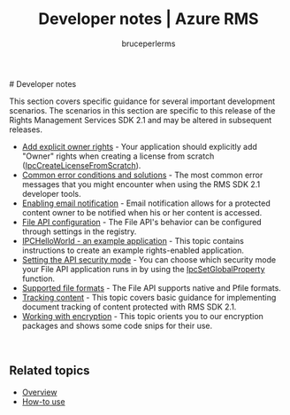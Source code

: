﻿---
# required metadata

title: Developer notes | Azure RMS
description: This topic covers specific guidance for several important development scenarios. 
keywords:
author: bruceperlerms
manager: mbaldwin
ms.date: 04/28/2016
ms.topic: article
ms.prod: azure
ms.service: rights-management
ms.technology: techgroup-identity
ms.assetid: 5A9F04FD-0FCD-482F-8671-36FE93B783B0

# optional metadata

#ROBOTS:
audience: developer
#ms.devlang:
ms.reviewer: shubhamp
ms.suite: ems
#ms.tgt_pltfrm:
#ms.custom:

---

﻿# Developer notes

This section covers specific guidance for several important development scenarios. The scenarios in this section are specific to this release of the Rights Management Services SDK 2.1 and may be altered in subsequent releases.

- [Add explicit owner rights](add-explicit-owner-rights.md) - Your application should explicitly add &quot;Owner&quot; rights when creating a license from scratch ([IpcCreateLicenseFromScratch](/rights-management/sdk/2.1/api/win/functions#msipc_ipccreatelicensefromscratch)).
- [Common error conditions and solutions](common-error-conditions-and-solutions.md) - The most common error messages that you might encounter when using the RMS SDK 2.1 developer tools.
- [Enabling email notification](how-to-enable-email-notification.md) - Email notification allows for a protected content owner to be notified when his or her content is accessed.
- [File API configuration](file-api-configuration.md) - The File API's behavior can be configured through settings in the registry.
- [IPCHelloWorld - an example application](how-to-build-your-first-application.md) - This topic contains instructions to create an example rights-enabled application.
- [Setting the API security mode](setting-the-api-security-mode-api-mode.md) - You can choose which security mode your File API application runs in by using the [IpcSetGlobalProperty](/rights-management/sdk/2.1/api/win/functions#msipc_ipcsetglobalproperty) function.
- [Supported file formats](supported-file-formats.md) - The File API supports native and Pfile formats.
- [Tracking content](tracking-content.md) - This topic covers basic guidance for implementing document tracking of content protected with RMS SDK 2.1.
- [Working with encryption](working-with-encryption.md) - This topic orients you to our encryption packages and shows some code snips for their use.

 

## Related topics ##
* [Overview](ad-rms-overview.md)
* [How-to use](how-to-use-msipc.md)
 

 
